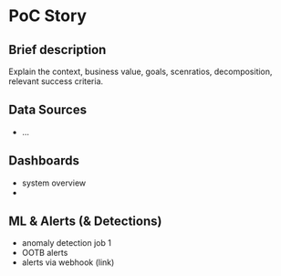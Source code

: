 # PoC Story
## Brief description
Explain the context, business value, goals, scenratios, decomposition, relevant success criteria.



## Data Sources
- ... 

## Dashboards
- system overview
- 

## ML & Alerts (& Detections)
- anomaly detection job 1 
- OOTB alerts
- alerts via webhook (link)
